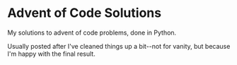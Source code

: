 # Advent of Code Solutions
My solutions to advent of code problems, done in Python.

Usually posted after I've cleaned things up a bit--not for vanity, but because I'm happy with the final result.
